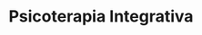---
title: "Psicoterapia Integrativa"
description: "Un recorrido por los diferentes enfoques terapéuticos y cómo integrarlos en la práctica clínica."
duration: "10 semanas"
level: "Intermedio"
tags: ["Psicoterapia", "Integración", "Práctica Clínica"]
topics:
  - "Fundamentos de la psicoterapia"
  - "Enfoques terapéuticos principales"
  - "Integración teórica y técnica"
  - "Habilidades terapéuticas básicas"
  - "Casos clínicos integrativos"
---